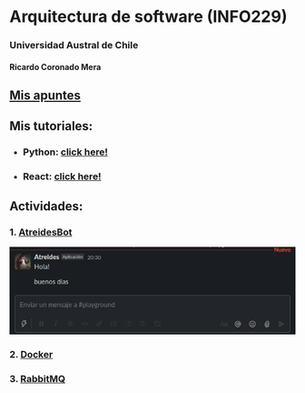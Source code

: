 # Arquitectura de software    (INFO229)
### Universidad Austral de Chile
####  Ricardo Coronado Mera



## [Mis apuntes](https://docs.google.com/document/d/1tk83BdHxWoIsKKACsBDRqfjEl_w9nC9XWIvy3faFVZE/edit?usp=sharing)

## Mis tutoriales:
- ### Python: [click here!](/tutoriales/python/python-essentials.ipynb)
- ### React: [click here!](/tutoriales/react/react-essentials.md)

## Actividades:
### 1. [AtreidesBot](/actividades/atreidesbot-slack/)
<div align="center"><img src="/actividades/atreidesbot-slack/img.png"></div>

### 2. [Docker](actividades/docker/)
### 3. [RabbitMQ](actividades/rabbitmq/)


